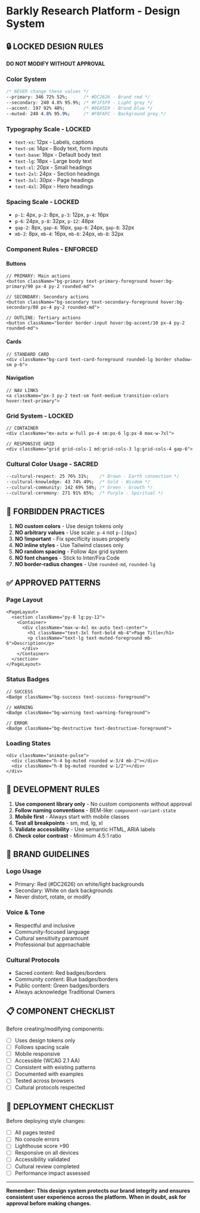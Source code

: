 # Barkly Research Platform - Design System

## 🔒 LOCKED DESIGN RULES

**DO NOT MODIFY WITHOUT APPROVAL**

### Color System
```css
/* NEVER change these values */
--primary: 346 72% 52%;      /* #DC2626 - Brand red */
--secondary: 240 4.8% 95.9%; /* #F1F5F9 - Light grey */
--accent: 197 92% 48%;       /* #0EA5E9 - Brand blue */
--muted: 240 4.8% 95.9%;     /* #F8FAFC - Background grey */
```

### Typography Scale - LOCKED
- `text-xs`: 12px - Labels, captions
- `text-sm`: 14px - Body text, form inputs
- `text-base`: 16px - Default body text
- `text-lg`: 18px - Large body text
- `text-xl`: 20px - Small headings
- `text-2xl`: 24px - Section headings
- `text-3xl`: 30px - Page headings
- `text-4xl`: 36px - Hero headings

### Spacing Scale - LOCKED
- `p-1`: 4px, `p-2`: 8px, `p-3`: 12px, `p-4`: 16px
- `p-6`: 24px, `p-8`: 32px, `p-12`: 48px
- `gap-2`: 8px, `gap-4`: 16px, `gap-6`: 24px, `gap-8`: 32px
- `mb-2`: 8px, `mb-4`: 16px, `mb-6`: 24px, `mb-8`: 32px

### Component Rules - ENFORCED

#### Buttons
```tsx
// PRIMARY: Main actions
<button className="bg-primary text-primary-foreground hover:bg-primary/90 px-4 py-2 rounded-md">
  
// SECONDARY: Secondary actions  
<button className="bg-secondary text-secondary-foreground hover:bg-secondary/80 px-4 py-2 rounded-md">

// OUTLINE: Tertiary actions
<button className="border border-input hover:bg-accent/10 px-4 py-2 rounded-md">
```

#### Cards
```tsx
// STANDARD CARD
<div className="bg-card text-card-foreground rounded-lg border shadow-sm p-6">
```

#### Navigation
```tsx
// NAV LINKS
<a className="px-3 py-2 text-sm font-medium transition-colors hover:text-primary">
```

### Grid System - LOCKED
```tsx
// CONTAINER
<div className="mx-auto w-full px-4 sm:px-6 lg:px-8 max-w-7xl">

// RESPONSIVE GRID
<div className="grid grid-cols-1 md:grid-cols-3 lg:grid-cols-4 gap-6">
```

### Cultural Color Usage - SACRED
```css
--cultural-respect: 25 76% 31%;    /* Brown - Earth connection */
--cultural-knowledge: 43 74% 49%;  /* Gold - Wisdom */
--cultural-community: 142 69% 58%; /* Green - Growth */
--cultural-ceremony: 271 91% 65%;  /* Purple - Spiritual */
```

## 🚫 FORBIDDEN PRACTICES

1. **NO custom colors** - Use design tokens only
2. **NO arbitrary values** - Use scale: `p-4` not `p-[16px]`
3. **NO !important** - Fix specificity issues properly  
4. **NO inline styles** - Use Tailwind classes only
5. **NO random spacing** - Follow 4px grid system
6. **NO font changes** - Stick to Inter/Fira Code
7. **NO border-radius changes** - Use `rounded-md`, `rounded-lg`

## ✅ APPROVED PATTERNS

### Page Layout
```tsx
<PageLayout>
  <section className="py-8 lg:py-12">
    <Container>
      <div className="max-w-4xl mx-auto text-center">
        <h1 className="text-3xl font-bold mb-4">Page Title</h1>
        <p className="text-lg text-muted-foreground mb-6">Description</p>
      </div>
    </Container>
  </section>
</PageLayout>
```

### Status Badges
```tsx
// SUCCESS
<Badge className="bg-success text-success-foreground">

// WARNING  
<Badge className="bg-warning text-warning-foreground">

// ERROR
<Badge className="bg-destructive text-destructive-foreground">
```

### Loading States
```tsx
<div className="animate-pulse">
  <div className="h-4 bg-muted rounded w-3/4 mb-2"></div>
  <div className="h-8 bg-muted rounded w-1/2"></div>
</div>
```

## 🔧 DEVELOPMENT RULES

1. **Use component library only** - No custom components without approval
2. **Follow naming conventions** - BEM-like: `component-variant-state`
3. **Mobile first** - Always start with mobile classes
4. **Test all breakpoints** - sm, md, lg, xl
5. **Validate accessibility** - Use semantic HTML, ARIA labels
6. **Check color contrast** - Minimum 4.5:1 ratio

## 🎨 BRAND GUIDELINES

### Logo Usage
- Primary: Red (#DC2626) on white/light backgrounds
- Secondary: White on dark backgrounds  
- Never distort, rotate, or modify

### Voice & Tone
- Respectful and inclusive
- Community-focused language
- Cultural sensitivity paramount
- Professional but approachable

### Cultural Protocols
- Sacred content: Red badges/borders
- Community content: Blue badges/borders  
- Public content: Green badges/borders
- Always acknowledge Traditional Owners

## 📋 COMPONENT CHECKLIST

Before creating/modifying components:
- [ ] Uses design tokens only
- [ ] Follows spacing scale
- [ ] Mobile responsive
- [ ] Accessible (WCAG 2.1 AA)
- [ ] Consistent with existing patterns
- [ ] Documented with examples
- [ ] Tested across browsers
- [ ] Cultural protocols respected

## 🚀 DEPLOYMENT CHECKLIST

Before deploying style changes:
- [ ] All pages tested
- [ ] No console errors
- [ ] Lighthouse score >90
- [ ] Responsive on all devices
- [ ] Accessibility validated
- [ ] Cultural review completed
- [ ] Performance impact assessed

---

**Remember: This design system protects our brand integrity and ensures consistent user experience across the platform. When in doubt, ask for approval before making changes.**